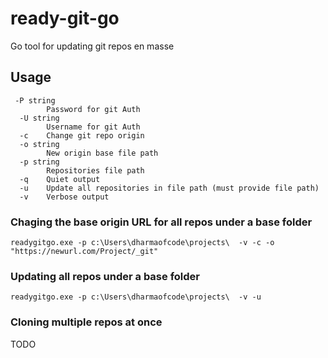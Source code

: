 # ready-git-go
Go tool for updating git repos en masse

## Usage

```
 -P string
        Password for git Auth
  -U string
        Username for git Auth
  -c    Change git repo origin
  -o string
        New origin base file path
  -p string
        Repositories file path
  -q    Quiet output
  -u    Update all repositories in file path (must provide file path)
  -v    Verbose output
  ```

### Chaging the base origin URL for all repos under a base folder

```readygitgo.exe -p c:\Users\dharmaofcode\projects\  -v -c -o "https://newurl.com/Project/_git"```

### Updating all repos under a base folder

```readygitgo.exe -p c:\Users\dharmaofcode\projects\  -v -u```

### Cloning multiple repos at once
TODO
